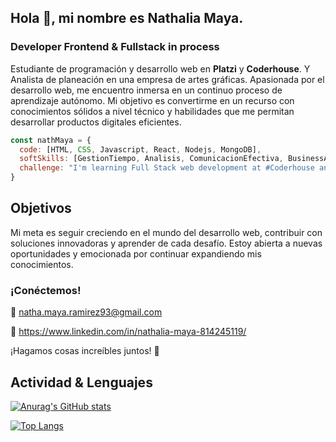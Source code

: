 
## Hola 👋,  mi nombre es Nathalia Maya. 

### Developer Frontend & Fullstack in process

Estudiante de programación y desarrollo web en **Platzi** y **Coderhouse**. Y Analista de planeación en una empresa de artes gráficas.
Apasionada por el desarrollo web, me encuentro inmersa en un continuo proceso de aprendizaje autónomo. Mi objetivo es convertirme en un recurso con conocimientos sólidos a nivel técnico y habilidades que me permitan desarrollar productos digitales eficientes.

```js
const nathMaya = {
  code: [HTML, CSS, Javascript, React, Nodejs, MongoDB],
  softSkills: [GestionTiempo, Analisis, ComunicacionEfectiva, BusinessAgility]
  challenge: "I'm learning Full Stack web development at #Coderhouse and Frontend Specialization with #Alura, focused on JavaScript and React"
}
```
## Objetivos

Mi meta es seguir creciendo en el mundo del desarrollo web, contribuir con soluciones innovadoras y aprender de cada desafío. Estoy abierta a nuevas oportunidades y emocionada por continuar expandiendo mis conocimientos.

### ¡Conéctemos! 

💌 natha.maya.ramirez93@gmail.com

💌 https://www.linkedin.com/in/nathalia-maya-814245119/

¡Hagamos cosas increíbles juntos! 🚀

## Actividad & Lenguajes

[![Anurag's GitHub stats](https://github-readme-stats.vercel.app/api?username=Nath-Maya&hide=stars,issues&show_icons=true&theme=merko)](https://github.com/Nath-Maya/github-readme-stats)

[![Top Langs](https://github-readme-stats.vercel.app/api/top-langs/?username=Nath-Maya&layout=compact)](https://github.com/Nath-Maya/github-readme-stats)
